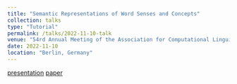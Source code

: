 ```yaml
---
title: "Semantic Representations of Word Senses and Concepts"
collection: talks
type: "Tutorial"
permalink: /talks/2022-11-10-talk
venue: "54rd Annual Meeting of the Association for Computational Linguistics (ACL 2016)"
date: 2022-11-10
location: "Berlin, Germany"
---
```


[presentation](https://josecamachocollados.com/slides/Slides_ACL16Tutorial_SemanticRepresentation.pdf) [paper](https://aclanthology.org/P16-5004/)
